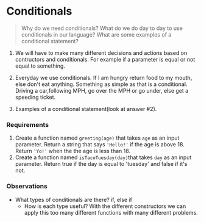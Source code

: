 # Conditionals

> Why do we need conditionals? What do we do day to day to use conditionals in our language? What are some examples of a conditional statement?

1. We will have to make many different decisions and actions based on contructors and conditionals. For example if a parameter is equal or not equal to something. 

2. Everyday we use conditionals. If I am hungry return food to my mouth, else don't eat anything. Something as simple as that is a conditional. Driving a car,following MPH, go over the MPH or go under, else get a speeding ticket. 

3. Examples of a conditional statement(look at answer #2). 


### Requirements

1. Create a function named ```greeting(age)``` that takes ```age``` as an input parameter.  Return a string that says ```'Hello!'``` if the age is above 18.  Return ```'Yo!'``` when the the age is less than 18.
2. Create a function named ```isTacoTuesday(day)```that takes ```day``` as an input parameter.  Return true if the day is equal to 'tuesday' and false if it's not.


### Observations

* What types of conditionals are there? if, else if
    * How is each type useful? With the different constructors we can apply this too many different functions with many different problems.

